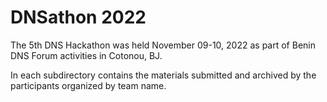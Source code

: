 # DNSathon 2022 #

The 5th DNS Hackathon was held November 09-10, 2022 as part of Benin DNS Forum activities in Cotonou, BJ. 

In each subdirectory contains the materials submitted and archived by the participants organized by team name.